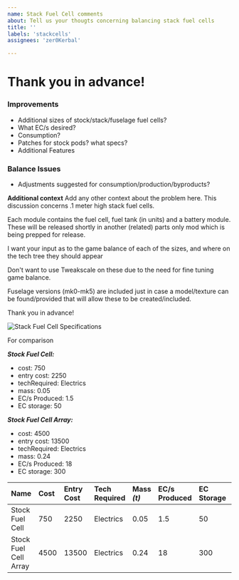 ```yaml
---
name: Stack Fuel Cell comments
about: Tell us your thougts concerning balancing stack fuel cells
title: ''
labels: 'stackcells'
assignees: 'zer0Kerbal'

---
```


# Thank you in advance!


### Improvements
 * Additional sizes of stock/stack/fuselage fuel cells?
 * What EC/s desired?
 * Consumption?
 * Patches for stock pods? what specs?
 * Additional Features

### Balance Issues
 * Adjustments suggested for consumption/production/byproducts?

**Additional context**
Add any other context about the problem here.
 This discussion concerns .1 meter high stack fuel cells.

Each module contains the fuel cell, fuel tank (in units) and a battery module. These will be released shortly in another (related) parts only mod which is being prepped for release.

I want your input as to the game balance of each of the sizes, and where on the tech tree they should appear

Don't want to use Tweakscale on these due to the need for fine tuning game balance.

Fuselage versions (mk0-mk5) are included just in case a model/texture can be found/provided that will allow these to be created/included.

Thank you in advance!


![Stack Fuel Cell Specifications](https://i.postimg.cc/XqTbqHsH/image.png)


For comparison

***Stock Fuel Cell:***
  - cost:  750
  - entry cost:  2250
  - techRequired: Electrics
  - mass:    0.05
  - EC/s Produced:    1.5       
  - EC storage: 50

***Stock Fuel Cell Array:***

  - cost:  4500
  - entry cost:  13500
  - techRequired: Electrics
  - mass:    0.24
  - EC/s Produced:    18      
  - EC storage: 300

  | Name | Cost | Entry Cost | Tech Required | Mass *(t)* | EC/s Produced | EC Storage | Fuel (Units) |
  | :-- | :-- | :-- | :-- | :-- | :-- | :-- | :-- |
  | Stock Fuel Cell | 750 | 2250 | Electrics | 0.05 | 1.5 | 50 | |
  | Stock Fuel Cell Array | 4500 | 13500 | Electrics | 0.24 | 18 | 300 | |
